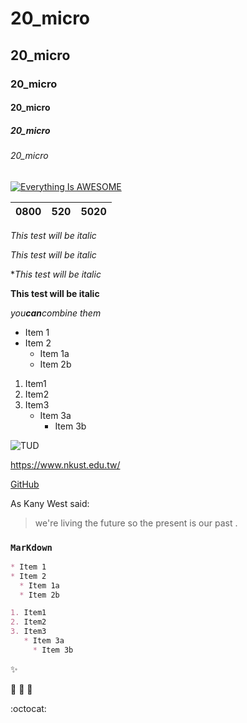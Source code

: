 # 20_micro
## 20_micro
### 20_micro
#### 20_micro
##### 20_micro
###### 20_micro

[![Everything Is AWESOME](https://img.youtube.com/vi/StTqXEQ2l-Y/0.jpg)](https://www.youtube.com/watch?v=StTqXEQ2l-Y "Everything Is AWESOME")

| 0800 | 520 | 5020|
|:----|:----:|----:|

*This test will be italic*

_This test will be italic_

**This test will be italic*

__This test will be italic__

*you**can**combine them*

* Item 1
* Item 2
  * Item 1a
  * Item 2b

1. Item1
2. Item2
3. Item3
   * Item 3a
     * Item 3b

![TUD](TUDlogo.png "台灣無障礙國際股份有限公司")

https://www.nkust.edu.tw/

[GitHub](https://www.nkust.edu.tw/)

As Kany West said:
>we're living the future so
>the present is our past .


### `MarKdown`
```MarKdown
* Item 1
* Item 2
  * Item 1a
  * Item 2b

1. Item1
2. Item2
3. Item3
   * Item 3a
     * Item 3b
```

:sparkles:

:rocket: :rocket: :rocket:

:octocat:
